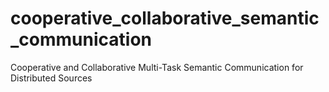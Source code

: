 # cooperative_collaborative_semantic_communication
Cooperative and Collaborative Multi-Task Semantic Communication for Distributed Sources
